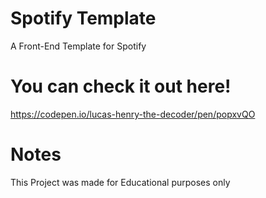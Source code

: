 # Spotify Template
A Front-End Template for Spotify
# You can check it out here!
  https://codepen.io/lucas-henry-the-decoder/pen/popxvQO
# Notes
  This Project was made for Educational purposes only

